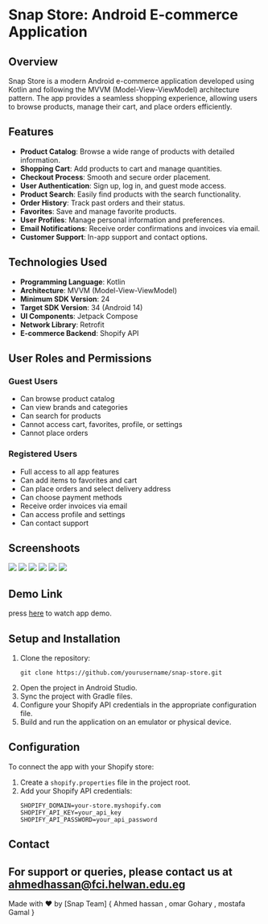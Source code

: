 # Snap Store: Android E-commerce Application

## Overview

Snap  Store is a modern Android e-commerce application developed using Kotlin and following the MVVM (Model-View-ViewModel) architecture pattern.
The app provides a seamless shopping experience, allowing users to browse products, manage their cart, and place orders efficiently.

## Features

- **Product Catalog**: Browse a wide range of products with detailed information.
- **Shopping Cart**: Add products to cart and manage quantities.
- **Checkout Process**: Smooth and secure order placement.
- **User Authentication**: Sign up, log in, and guest mode access.
- **Product Search**: Easily find products with the search functionality.
- **Order History**: Track past orders and their status.
- **Favorites**: Save and manage favorite products.
- **User Profiles**: Manage personal information and preferences.
- **Email Notifications**: Receive order confirmations and invoices via email.
- **Customer Support**: In-app support and contact options.

## Technologies Used

- **Programming Language**: Kotlin
- **Architecture**: MVVM (Model-View-ViewModel)
- **Minimum SDK Version**: 24
- **Target SDK Version**: 34 (Android 14)
- **UI Components**: Jetpack Compose
- **Network Library**: Retrofit
- **E-commerce Backend**: Shopify API

## User Roles and Permissions

### Guest Users
- Can browse product catalog
- Can view brands and categories
- Can search for products
- Cannot access cart, favorites, profile, or settings
- Cannot place orders

### Registered Users
- Full access to all app features
- Can add items to favorites and cart
- Can place orders and select delivery address
- Can choose payment methods
- Receive order invoices via email
- Can access profile and settings
- Can contact support

## Screenshoots 

<img src="https://github.com/user-attachments/assets/43873295-9597-4e80-9268-8ed42f5f7f83">
<img src="https://github.com/user-attachments/assets/11bf23d1-d7f0-4b3b-84fc-1e7137fdb420">
<img src="https://github.com/user-attachments/assets/a350e6b6-6018-4c53-94c6-beb12f55ee50">
<img src="https://github.com/user-attachments/assets/defbc52d-ea9f-448f-b49a-a62fd092d0d9">
<img src="https://github.com/user-attachments/assets/1de4aefb-42e4-4e18-b354-8090399e6527">
<img src="https://github.com/user-attachments/assets/bd7a2a0e-1ae7-4f0f-9784-0840011089c6">

## Demo Link

press [here](https://drive.google.com/file/d/1KGuFZ2qvLw1rSYC42ZkPwXxTgxm0WNjK/view?usp=drive_link) to watch app demo.

## Setup and Installation

1. Clone the repository:
   ```
   git clone https://github.com/yourusername/snap-store.git
   ```
2. Open the project in Android Studio.
3. Sync the project with Gradle files.
4. Configure your Shopify API credentials in the appropriate configuration file.
5. Build and run the application on an emulator or physical device.

## Configuration

To connect the app with your Shopify store:

1. Create a `shopify.properties` file in the project root.
2. Add your Shopify API credentials:
   ```
   SHOPIFY_DOMAIN=your-store.myshopify.com
   SHOPIFY_API_KEY=your_api_key
   SHOPIFY_API_PASSWORD=your_api_password
   ```
## Contact

For support or queries, please contact us at ahmedhassan@fci.helwan.edu.eg
---
Made with ❤️ by [Snap Team] { Ahmed hassan , omar Gohary , mostafa Gamal }
